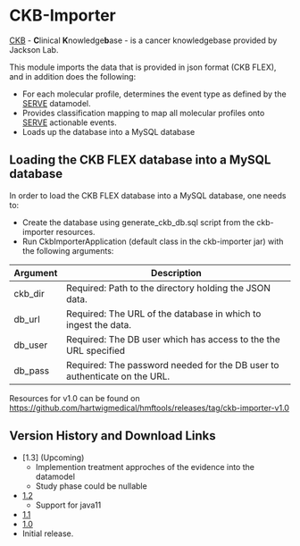 # CKB-Importer

[CKB](https://ckbhome.jax.org) - **C**linical **K**nowledge**b**ase - is a cancer knowledgebase provided by Jackson Lab. 
 
 This module imports the data that is provided in json format (CKB FLEX), and in addition does the following:
  *  For each molecular profile, determines the event type as defined by the [SERVE](../serve/README.md) datamodel.
  *  Provides classification mapping to map all molecular profiles onto [SERVE](../serve/README.md) actionable events.
  *  Loads up the database into a MySQL database
  
 ## Loading the CKB FLEX database into a MySQL database
 
 In order to load the CKB FLEX database into a MySQL database, one needs to:
  * Create the database using generate_ckb_db.sql script from the ckb-importer resources.
  * Run CkbImporterApplication (default class in the ckb-importer jar) with the following arguments:
  
 Argument  | Description
 ---|---
 ckb_dir  | Required: Path to the directory holding the JSON data.
 db_url | Required: The URL of the database in which to ingest the data.
 db_user | Required: The DB user which has access to the the URL specified
 db_pass | Required: The password needed for the DB user to authenticate on the URL.
 
 Resources for v1.0 can be found on https://github.com/hartwigmedical/hmftools/releases/tag/ckb-importer-v1.0

## Version History and Download Links
- [1.3] (Upcoming)
  - Implemention treatment approches of the evidence into the datamodel
  - Study phase could be nullable 
- [1.2](https://github.com/hartwigmedical/hmftools/releases/tag/ckb-importer-v1.2)
  - Support for java11
- [1.1](https://github.com/hartwigmedical/hmftools/releases/tag/ckb-importer-v1.1)
- [1.0](https://github.com/hartwigmedical/hmftools/releases/tag/ckb-importer-v1.0)
- Initial release. 